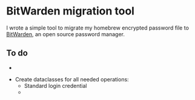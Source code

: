 # BitWarden migration tool
I wrote a simple tool to migrate my homebrew encrypted password file to [BitWarden](https://bitwarden.com/), an open source password manager.

## To do
- ~~~Create parser that can isolate all entries~~~
- Create dataclasses for all needed operations:
    - Standard login credential
    - 